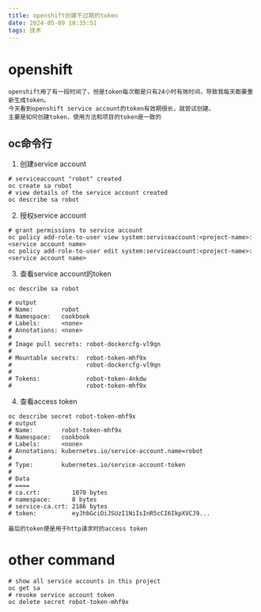 ```yaml
---
title: openshift创建不过期的token
date: 2024-05-09 18:35:51
tags: 技术
---
```


# openshift

	openshift用了有一段时间了，但是token每次都是只有24小时有效时间，导致我每天都要重新生成token。
	今天看到openshift service account的token有效期很长，就尝试创建。
	主要是如何创建token，使用方法和项目的token是一致的

## oc命令行
1. 创建service account
```shell
# serviceaccount "robot" created
oc create sa robot
# view details of the service account created
oc describe sa robot
```

2. 授权service account
```shell
# grant permissions to service account
oc policy add-role-to-user view system:serviceaccount:<project-name>:<service account name>
oc policy add-role-to-user edit system:serviceaccount:<project-name>:<service account name>
```

3. 查看service account的token
```shell
oc describe sa robot

# output
# Name:        robot
# Namespace:   cookbook
# Labels:      <none>
# Annotations: <none>
#
# Image pull secrets: robot-dockercfg-vl9qn
#
# Mountable secrets:  robot-token-mhf9x
#                     robot-dockercfg-vl9qn
#
# Tokens:             robot-token-4nkdw
#                     robot-token-mhf9x
```

4. 查看access token
```shell
oc describe secret robot-token-mhf9x
# output
# Name:        robot-token-mhf9x
# Namespace:   cookbook
# Labels:      <none>
# Annotations: kubernetes.io/service-account.name=robot
#
# Type:        kubernetes.io/service-account-token
#
# Data
# ====
# ca.crt:         1070 bytes
# namespace:      8 bytes
# service-ca.crt: 2186 bytes
# token:          eyJhbGciOiJSUzI1NiIsInR5cCI6IkpXVCJ9...
```
	最后的token便是用于http请求时的access token


# other command
```shell
# show all service accounts in this project
oc get sa
# revoke service account token
oc delete secret robot-token-mhf9x
```